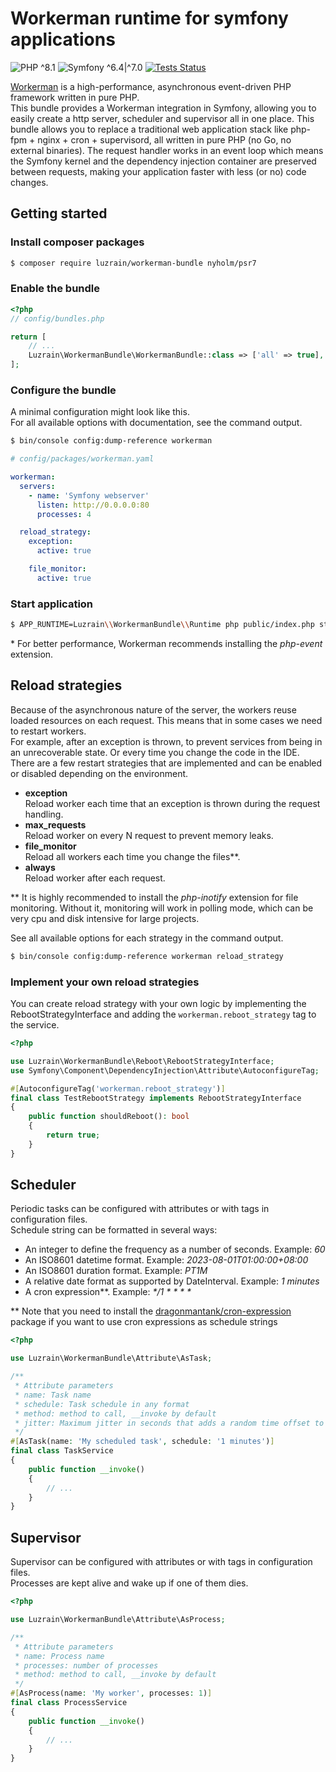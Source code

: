 # Workerman runtime for symfony applications
![PHP ^8.1](https://img.shields.io/badge/PHP-^8.1-777bb3.svg?style=flat)
![Symfony ^6.4|^7.0](https://img.shields.io/badge/Symfony-^6.4|^7.0-374151.svg?style=flat)
[![Tests Status](https://img.shields.io/github/actions/workflow/status/luzrain/workerman-bundle/tests.yaml?branch=master)](../../actions/workflows/tests.yaml)

[Workerman](https://github.com/walkor/workerman) is a high-performance, asynchronous event-driven PHP framework written in pure PHP.  
This bundle provides a Workerman integration in Symfony, allowing you to easily create a http server, scheduler and supervisor all in one place.
This bundle allows you to replace a traditional web application stack like php-fpm + nginx + cron + supervisord, all written in pure PHP (no Go, no external binaries).
The request handler works in an event loop which means the Symfony kernel and the dependency injection container are preserved between requests,
making your application faster with less (or no) code changes.

## Getting started
### Install composer packages
```bash
$ composer require luzrain/workerman-bundle nyholm/psr7
```

### Enable the bundle
```php
<?php
// config/bundles.php

return [
    // ...
    Luzrain\WorkermanBundle\WorkermanBundle::class => ['all' => true],
];
```

### Configure the bundle
A minimal configuration might look like this.  
For all available options with documentation, see the command output.
```bash
$ bin/console config:dump-reference workerman
```

```yaml
# config/packages/workerman.yaml

workerman:
  servers:
    - name: 'Symfony webserver'
      listen: http://0.0.0.0:80
      processes: 4

  reload_strategy:
    exception:
      active: true

    file_monitor:
      active: true
```

### Start application
```bash
$ APP_RUNTIME=Luzrain\\WorkermanBundle\\Runtime php public/index.php start
```

\* For better performance, Workerman recommends installing the _php-event_ extension.

## Reload strategies
Because of the asynchronous nature of the server, the workers reuse loaded resources on each request. This means that in some cases we need to restart workers.  
For example, after an exception is thrown, to prevent services from being in an unrecoverable state. Or every time you change the code in the IDE.  
There are a few restart strategies that are implemented and can be enabled or disabled depending on the environment.

 - **exception**  
   Reload worker each time that an exception is thrown during the request handling.
 - **max_requests**  
   Reload worker on every N request to prevent memory leaks.
 - **file_monitor**  
   Reload all workers each time you change the files**.
 - **always**  
   Reload worker after each request.

** It is highly recommended to install the _php-inotify_ extension for file monitoring. Without it, monitoring will work in polling mode, which can be very cpu and disk intensive for large projects.

See all available options for each strategy in the command output.
```bash
$ bin/console config:dump-reference workerman reload_strategy
```

### Implement your own reload strategies
You can create reload strategy with your own logic by implementing the RebootStrategyInterface and adding the `workerman.reboot_strategy` tag to the service.
```php
<?php

use Luzrain\WorkermanBundle\Reboot\RebootStrategyInterface;
use Symfony\Component\DependencyInjection\Attribute\AutoconfigureTag;

#[AutoconfigureTag('workerman.reboot_strategy')]
final class TestRebootStrategy implements RebootStrategyInterface
{
    public function shouldReboot(): bool
    {
        return true;
    }
}
```

## Scheduler
Periodic tasks can be configured with attributes or with tags in configuration files.  
Schedule string can be formatted in several ways:  
 - An integer to define the frequency as a number of seconds. Example: _60_
 - An ISO8601 datetime format. Example: _2023-08-01T01:00:00+08:00_
 - An ISO8601 duration format. Example: _PT1M_
 - A relative date format as supported by DateInterval. Example: _1 minutes_
 - A cron expression**. Example: _*/1 * * * *_

** Note that you need to install the [dragonmantank/cron-expression](https://github.com/dragonmantank/cron-expression) package if you want to use cron expressions as schedule strings

```php
<?php

use Luzrain\WorkermanBundle\Attribute\AsTask;

/**
 * Attribute parameters
 * name: Task name
 * schedule: Task schedule in any format
 * method: method to call, __invoke by default
 * jitter: Maximum jitter in seconds that adds a random time offset to the schedule. Use to prevent multiple tasks from running at the same time
 */
#[AsTask(name: 'My scheduled task', schedule: '1 minutes')]
final class TaskService
{
    public function __invoke()
    {
        // ...
    }
}
```

## Supervisor
Supervisor can be configured with attributes or with tags in configuration files.  
Processes are kept alive and wake up if one of them dies.

```php
<?php

use Luzrain\WorkermanBundle\Attribute\AsProcess;

/**
 * Attribute parameters
 * name: Process name
 * processes: number of processes
 * method: method to call, __invoke by default
 */
#[AsProcess(name: 'My worker', processes: 1)]
final class ProcessService
{
    public function __invoke()
    {
        // ...
    }
}
```
